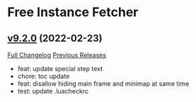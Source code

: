 # Free Instance Fetcher

## [v9.2.0](https://github.com/LiangYuxuan/FreeInstanceFetcher/tree/v9.2.0) (2022-02-23)
[Full Changelog](https://github.com/LiangYuxuan/FreeInstanceFetcher/compare/v9.1.10...v9.2.0) [Previous Releases](https://github.com/LiangYuxuan/FreeInstanceFetcher/releases)

- feat: update special step text  
- chore: toc update  
- feat: disallow hiding main frame and minimap at same time  
- test: update .luacheckrc  
